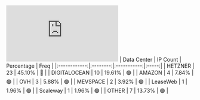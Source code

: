 ![Diagramm](https://github.com/obajay/StateSync-snapshots/blob/main/Projects/Cheqd/1/README.md)
| Data Center | IP Count | Percentage | Freq |
|:------------:|:--------:|:-----------:|:-----:|
| HETZNER | 23 | 45.10% | 🔴 |
| DIGITALOCEAN | 10 | 19.61% | 🟢 |
| AMAZON | 4 | 7.84% | 🟢 |
| OVH | 3 | 5.88% | 🟢 |
| MEVSPACE | 2 | 3.92% | 🟢 |
| LeaseWeb | 1 | 1.96% | 🟢 |
| Scaleway | 1 | 1.96% | 🟢 |
| OTHER | 7 | 13.73% | 🟢 |